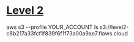 # [Level 2](http://level2-c8b217a33fcf1f839f6f1f73a00a9ae7.flaws.cloud/)

aws s3 --profile YOUR_ACCOUNT ls s3://level2-c8b217a33fcf1f839f6f1f73a00a9ae7.flaws.cloud
